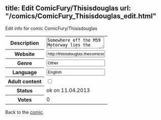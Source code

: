 title: Edit ComicFury/Thisisdouglas
url: "/comics/ComicFury_Thisisdouglas_edit.html"
---
Edit info for comic ComicFury/Thisisdouglas

<form name="comic" action="http://gaepostmail.appengine.com/comic" name="post">
<table class="comicinfo">
<tr>
<th>Description</th><td><textarea name="description">Somewhere off the M59 Motorway lies the sleepy little town of Douglas... This is Douglas. Want a hi-tech and pretty strip? Don't look here. We do however endeavour to be Interesting.</textarea></td>
</tr>
<tr>
<th>Website</th><td><input type="text" name="url" value="http://thisisdouglas.thecomicseries.com/"/></td>
</tr>
<tr>
<th>Genre</th><td><input type="text" name="genre" value="Other"/></td>
</tr>
<tr>
<th>Language</th><td><input type="text" name="language" value="English"/></td>
</tr>
<tr>
<th>Adult content</th><td><input type="checkbox" name="adult" value="adult" /></td>
</tr>
<tr>
<th>Status</th><td>ok on 11.04.2013</td>
</tr>
<tr>
<th>Votes</th><td>0</div></td>
</tr>
</table>
</form>

Back to the [comic](/comics/ComicFury_Thisisdouglas.html).
